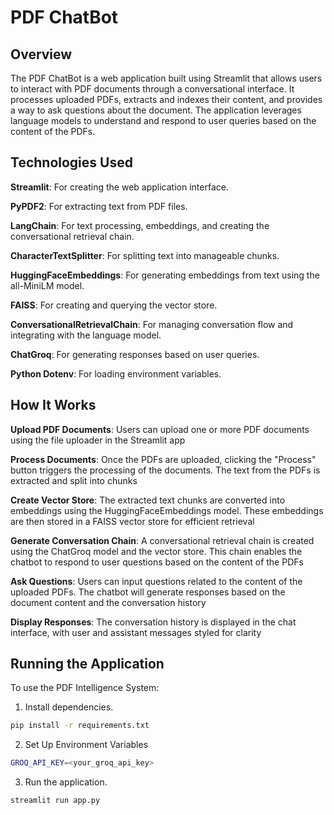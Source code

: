 # PDF ChatBot

## Overview

The PDF ChatBot is a web application built using Streamlit that allows users to interact with PDF documents through a conversational interface. It processes uploaded PDFs, extracts and indexes their content, and provides a way to ask questions about the document. The application leverages language models to understand and respond to user queries based on the content of the PDFs.

## Technologies Used

   **Streamlit**: For creating the web application interface.

   **PyPDF2**: For extracting text from PDF files.

   **LangChain**: For text processing, embeddings, and creating the conversational retrieval chain.

   **CharacterTextSplitter**: For splitting text into manageable chunks.

   **HuggingFaceEmbeddings**: For generating embeddings from text using the all-MiniLM model.

   **FAISS**: For creating and querying the vector store.

   **ConversationalRetrievalChain**: For managing conversation flow and integrating with the language model.

   **ChatGroq**: For generating responses based on user queries.

   **Python Dotenv**: For loading environment variables.

## How It Works

   **Upload PDF Documents**: Users can upload one or more PDF documents using the file uploader in the Streamlit app
      
   **Process Documents**: Once the PDFs are uploaded, clicking the "Process" button triggers the processing of the documents. The text from the PDFs is extracted and split into chunks

   **Create Vector Store**: The extracted text chunks are converted into embeddings using the HuggingFaceEmbeddings model. These embeddings are then stored in a FAISS vector store for efficient retrieval

   **Generate Conversation Chain**: A conversational retrieval chain is created using the ChatGroq model and the vector store. This chain enables the chatbot to respond to user questions based on the content of the PDFs
     
   **Ask Questions**: Users can input questions related to the content of the uploaded PDFs. The chatbot will generate responses based on the document content and the conversation history

   **Display Responses**: The conversation history is displayed in the chat interface, with user and assistant messages styled for clarity

## Running the Application

To use the PDF Intelligence System:

   1. Install dependencies.
   ```bash
   pip install -r requirements.txt
   ```

   2. Set Up Environment Variables
   ```bash
   GROQ_API_KEY=<your_groq_api_key>
   ```

   3. Run the application.
   ```bash
   streamlit run app.py
   ```

   
   





